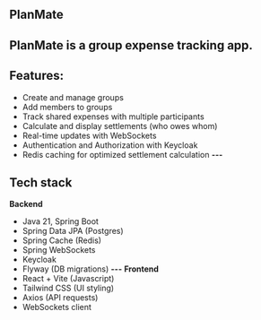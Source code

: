 ## PlanMate
PlanMate is a group expense tracking app.
---
## Features:
- Create and manage groups
- Add members to groups
- Track shared expenses with multiple participants
- Calculate and display settlements (who owes whom)
- Real-time updates with WebSockets
- Authentication and Authorization with Keycloak
- Redis caching for optimized settlement calculation
**---**
## Tech stack
**Backend**
- Java 21, Spring Boot
- Spring Data JPA (Postgres)
- Spring Cache (Redis)
- Spring WebSockets
- Keycloak
- Flyway (DB migrations)
**---**
**Frontend**
- React + Vite (Javascript)
- Tailwind CSS (UI styling)
- Axios (API requests)
- WebSockets client
